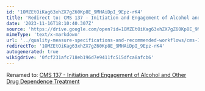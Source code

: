 ```yaml
---
id: '1OMZEtOiKag63xhZX7gZ60Kp8E_9MHAiDpI_9Epz-rK4'
title: 'Redirect to: CMS 137 - Initiation and Engagement of Alcohol and Other Drug Dependence Treatment'
date: '2023-11-16T18:10:40.307Z'
source: 'https://drive.google.com/open?id=1OMZEtOiKag63xhZX7gZ60Kp8E_9MHAiDpI_9Epz-rK4'
mimeType: 'text/x-markdown'
url: '../quality-measure-specifications-and-recommended-workflows/cms-137-initiation-and-engagement-of-alcohol-and-other-drug-dependence-treatment.md'
redirectTo: '1OMZEtOiKag63xhZX7gZ60Kp8E_9MHAiDpI_9Epz-rK4'
autogenerated: true
wikigdrive: '0fcf231afc718eb196d7e9411fc515dfca8afcb6'
---
```

Renamed to: [CMS 137 - Initiation and Engagement of Alcohol and Other Drug Dependence Treatment](../quality-measure-specifications-and-recommended-workflows/cms-137-initiation-and-engagement-of-alcohol-and-other-drug-dependence-treatment.md)
